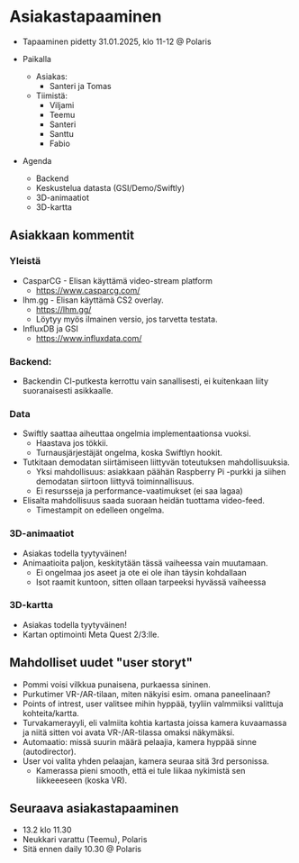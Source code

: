 # Asiakastapaaminen

- Tapaaminen pidetty 31.01.2025, klo 11-12 @ Polaris

- Paikalla
  - Asiakas:
    - Santeri ja Tomas
  - Tiimistä:
    - Viljami
    - Teemu
    - Santeri
    - Santtu
    - Fabio

- Agenda
  - Backend
  - Keskustelua datasta (GSI/Demo/Swiftly)
  - 3D-animaatiot
  - 3D-kartta

## Asiakkaan kommentit

### Yleistä
- CasparCG - Elisan käyttämä video-stream platform
	- https://www.casparcg.com/
- lhm.gg - Elisan käyttämä CS2 overlay.
	- https://lhm.gg/
	- Löytyy myös ilmainen versio, jos tarvetta testata.
- InfluxDB ja GSI
	- https://www.influxdata.com/
### Backend:
- Backendin CI-putkesta kerrottu vain sanallisesti, ei kuitenkaan liity suoranaisesti asikkaalle.
### Data
- Swiftly saattaa aiheuttaa ongelmia implementaationsa vuoksi.
	- Haastava jos tökkii.
	- Turnausjärjestäjät ongelma, koska Swiftlyn hookit.
- Tutkitaan demodatan siirtämiseen liittyvän toteutuksen mahdollisuuksia.
	- Yksi mahdollisuus: asiakkaan päähän Raspberry Pi -purkki ja siihen demodatan siirtoon liittyvä toiminnallisuus.
	- Ei resursseja ja performance-vaatimukset (ei saa lagaa)
- Elisalta mahdollisuus saada suoraan heidän tuottama video-feed.
	- Timestampit on edelleen ongelma.
### 3D-animaatiot
- Asiakas todella tyytyväinen!
- Animaatioita paljon, keskitytään tässä vaiheessa vain muutamaan.
  - Ei ongelmaa jos aseet ja ote ei ole ihan täysin kohdallaan
  - Isot raamit kuntoon, sitten ollaan tarpeeksi hyvässä vaiheessa
### 3D-kartta
- Asiakas todella tyytyväinen!
- Kartan optimointi Meta Quest 2/3:lle.

## Mahdolliset uudet "user storyt"

- Pommi voisi vilkkua punaisena, purkaessa sininen.
- Purkutimer VR-/AR-tilaan, miten näkyisi esim. omana paneelinaan?
- Points of intrest, user valitsee mihin hyppää, tyyliin valmmiiksi valittuja kohteita/kartta.
- Turvakamerayyli, eli valmiita kohtia kartasta joissa kamera kuvaamassa ja niitä sitten voi avata VR-/AR-tilassa omaksi näkymäksi.
- Automaatio: missä suurin määrä pelaajia, kamera hyppää sinne (autodirector).
- User voi valita yhden pelaajan, kamera seuraa sitä 3rd personissa.
  - Kamerassa pieni smooth, että ei tule liikaa nykimistä sen liikkeeeseen (koska VR).

## Seuraava asiakastapaaminen

- 13.2 klo 11.30
- Neukkari varattu (Teemu), Polaris
- Sitä ennen daily 10.30 @ Polaris